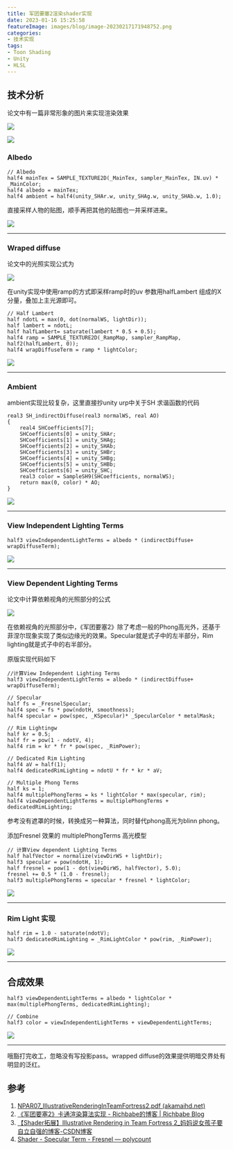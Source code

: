 ```yaml
---
title: 军团要塞2渲染shader实现
date: 2023-01-16 15:25:58
featureImage: images/blog/image-20230217171948752.png
categories: 
- 技术实现
tags: 
- Toon Shading
- Unity
- HLSL
---
```


## 技术分析

论文中有一篇非常形象的图片来实现渲染效果

![](Figure6_1.png)

![](Figure6.png)

### Albedo

```HLSL
// Albedo
half4 mainTex = SAMPLE_TEXTURE2D(_MainTex, sampler_MainTex, IN.uv) * _MainColor;
half4 albedo = mainTex;
half4 ambient = half4(unity_SHAr.w, unity_SHAg.w, unity_SHAb.w, 1.0);
```

直接采样人物的贴图，顺手再把其他的贴图也一并采样进来。

![](image-20230217154828034.png)

---



### Wraped diffuse

论文中的光照实现公式为

![](公式1.png)

在unity实现中使用ramp的方式即采样ramp时的uv 参数用halfLambert 组成的X分量，叠加上主光源即可。

```
// Half Lambert
half ndotL = max(0, dot(normalWS, lightDir));
half lambert = ndotL;
half halfLambert= saturate(lambert * 0.5 + 0.5);
half4 ramp = SAMPLE_TEXTURE2D(_RampMap, sampler_RampMap, half2(halfLambert, 0));
half4 wrapDiffuseTerm = ramp * lightColor;
```

![](image-20230217160722860.png)

---



### Ambient 

ambient实现比较复杂，这里直接抄unity urp中关于SH 求谐函数的代码

```HLSL
real3 SH_indirectDiffuse(real3 normalWS, real AO)
{
    real4 SHCoefficients[7];
    SHCoefficients[0] = unity_SHAr;
    SHCoefficients[1] = unity_SHAg;
    SHCoefficients[2] = unity_SHAb;
    SHCoefficients[3] = unity_SHBr;
    SHCoefficients[4] = unity_SHBg;
    SHCoefficients[5] = unity_SHBb;
    SHCoefficients[6] = unity_SHC;
    real3 color = SampleSH9(SHCoefficients, normalWS);
    return max(0, color) * AO;
}
```

![](image-20230217161718102.png)

---



### View Independent Lighting Terms

```HLSL
half3 viewIndependentLightTerms = albedo * (indirectDiffuse+ wrapDiffuseTerm);
```

![](image-20230217162038823.png)

---



### View Dependent Lighting Terms

论文中计算依赖视角的光照部分的公式

![](公式2.png)

在依赖视角的光照部分中，《军团要塞2》除了考虑一般的Phong高光外，还基于菲涅尔现象实现了类似边缘光的效果。Specular就是式子中的左半部分，Rim lighting就是式子中的右半部分。

原版实现代码如下

```HLSL
//计算View Independent Lighting Terms
half3 viewIndependentLightTerms = albedo * (indirectDiffuse+ wrapDiffuseTerm);

// Specular
half fs = _FresnelSpecular;
half4 spec = fs * pow(ndotH, smoothness);
half4 specular = pow(spec, _KSpecular)* _SpecularColor * metalMask;

// Rim Lightingw
half kr = 0.5;
half fr = pow(1 - ndotV, 4);
half4 rim = kr * fr * pow(spec, _RimPower);

// Dedicated Rim Lighting 
half4 aV = half(1);
half4 dedicatedRimLighting = ndotU * fr * kr * aV;

// Multiple Phong Terms
half ks = 1;
half4 multiplePhongTerms = ks * lightColor * max(specular, rim);
half4 viewDependentLightTerms = multiplePhongTerms + dedicatedRimLighting;
```



参考没有遮罩的时候，转换成另一种算法，同时替代phong高光为blinn phong。

添加Fresnel 效果的 multiplePhongTerms 高光模型

```HLSL
// 计算View dependent Lighting Terms
half halfVector = normalize(viewDirWS + lightDir);
half3 specular = pow(ndotH, 1);
half fresnel = pow(1 - dot(viewDirWS, halfVector), 5.0);
fresnel += 0.5 * (1.0 - fresnel);
half3 multiplePhongTerms = specular * fresnel * lightColor;
```

![](image-20230217171838962.png)

---



### Rim Light 实现 

```HLSL
half rim = 1.0 - saturate(ndotV);
half3 dedicatedRimLighting = _RimLightColor * pow(rim, _RimPower);
```

![](image-20230217171853212.png)

---



## 合成效果

```HLSL
half3 viewDependentLightTerms = albedo * lightColor * max(multiplePhongTerms, dedicatedRimLighting);

// Combine
half3 color = viewIndependentLightTerms + viewDependentLightTerms;
```

![](image-20230217171948752.png)

---



哦豁打完收工，忽略没有写投影pass。wrapped diffuse的效果提供明暗交界处有明显的泛红。

## 参考

1.   [NPAR07_IllustrativeRenderingInTeamFortress2.pdf (akamaihd.net)](https://steamcdn-a.akamaihd.net/apps/valve/2007/NPAR07_IllustrativeRenderingInTeamFortress2.pdf)
2.   [《军团要塞2》卡通渲染算法实现 - Richbabe的博客 | Richbabe Blog](http://richbabe.top/2018/12/12/军团要塞2-卡通渲染算法实现/)
3.   [【Shader拓展】Illustrative Rendering in Team Fortress 2_妈妈说女孩子要自立自强的博客-CSDN博客](https://blog.csdn.net/candycat1992/article/details/37696187)
4.   [Shader - Specular Term - Fresnel — polycount](https://polycount.com/discussion/94026/shader-specular-term-fresnel)
